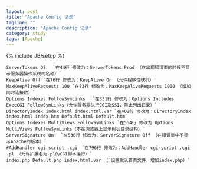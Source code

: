 ```yaml
---
layout: post
title: "Apache Config 记录"
tagline: ""
description: "Apache Config 记录"
category: study
tags: [Apache]
---
```

{% include JB/setup %}

	ServerTokens OS　 `在44行 修改为：ServerTokens Prod （在出现错误页的时候不显示服务器操作系统的名称）`
	KeepAlive Off `在76行 修改为：KeepAlive On （允许程序性联机）`
	MaxKeepAliveRequests 100 `在83行 修改为：MaxKeepAliveRequests 1000 （增加同时连接数）`
	Options Indexes FollowSymLinks　 `在331行 修改为：Options Includes ExecCGI FollowSymLinks（允许服务器执行CGI及SSI，禁止列出目录）`
	DirectoryIndex index.html index.html.var `在402行 修改为：DirectoryIndex index.html index.htm Default.html Default.htm`
	Options Indexes MultiViews FollowSymLinks `在554行 修改为 Options MultiViews FollowSymLinks（不在浏览器上显示树状目录结构）`
	ServerSignature On　 `在536行 修改为：ServerSignature Off （在错误页中不显示Apache的版本）`
	#AddHandler cgi-script .cgi　`在796行 修改为：AddHandler cgi-script .cgi .pl （允许扩展名为.pl的CGI脚本运行）`
	index.php Default.php index.html.var （`设置默认首页文件，增加index.php）`
